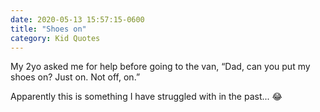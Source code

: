 ```yaml
---
date: 2020-05-13 15:57:15-0600
title: "Shoes on"
category: Kid Quotes
---
```


My 2yo asked me for help before going to the van, “Dad, can you put my shoes on? Just on. Not off, on.”

Apparently this is something I have struggled with in the past... 😂
